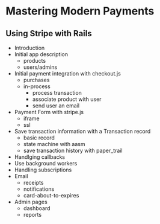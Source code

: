 # Mastering Modern Payments
## Using Stripe with Rails

* Introduction
* Initial app description
  * products
  * users/admins
* Initial payment integration with checkout.js
  * purchases
  * in-process
    * process transaction
    * associate product with user
    * send user an email
* Payment Form with stripe.js
  * iframe
  * ssl
* Save transaction information with a Transaction record
  * basic record
  * state machine with aasm
  * save transaction history with paper_trail
* Handlging callbacks
* Use background workers
* Handling subscriptions
* Email
  * receipts
  * notifications
  * card-about-to-expires
* Admin pages
  * dashboard
  * reports




